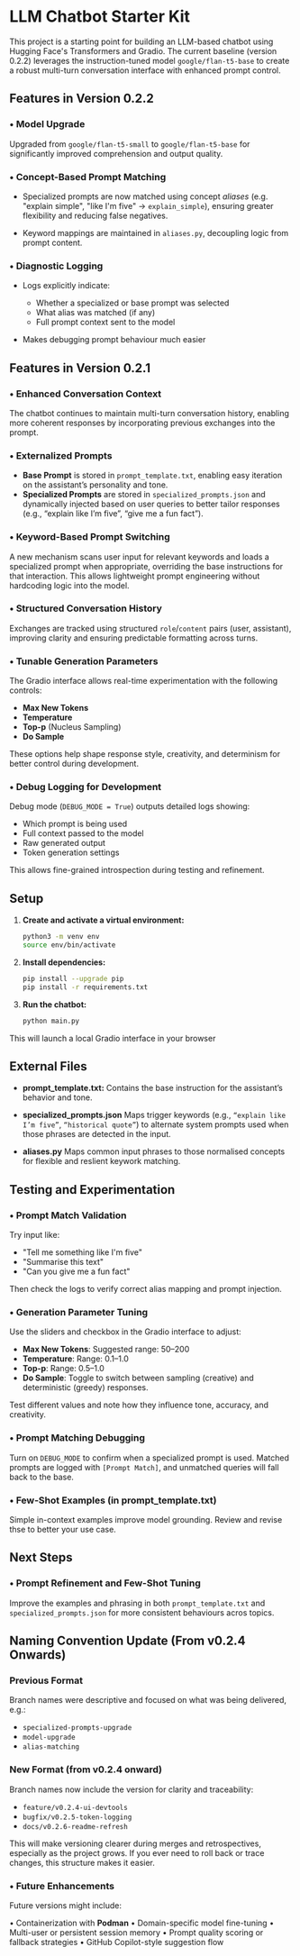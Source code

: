 # LLM Chatbot Starter Kit

This project is a starting point for building an LLM-based chatbot using Hugging Face's Transformers and Gradio. The current baseline (version 0.2.2) leverages the instruction-tuned model `google/flan-t5-base` to create a robust multi-turn conversation interface with enhanced prompt control.

## Features in Version 0.2.2

### • Model Upgrade

Upgraded from `google/flan-t5-small` to `google/flan-t5-base` for significantly improved comprehension and output quality.

### • Concept-Based Prompt Matching

- Specialized prompts are now matched using concept _aliases_ (e.g. "explain simple", "like I'm five" → `explain_simple`), ensuring greater flexibility and reducing false negatives.

- Keyword mappings are maintained in `aliases.py`, decoupling logic from prompt content.

### • Diagnostic Logging

- Logs explicitly indicate:

  - Whether a specialized or base prompt was selected
  - What alias was matched (if any)
  - Full prompt context sent to the model

- Makes debugging prompt behaviour much easier

## Features in Version 0.2.1

### • Enhanced Conversation Context

The chatbot continues to maintain multi-turn conversation history, enabling more coherent responses by incorporating previous exchanges into the prompt.

### • Externalized Prompts

- **Base Prompt** is stored in `prompt_template.txt`, enabling easy iteration on the assistant’s personality and tone.  
- **Specialized Prompts** are stored in `specialized_prompts.json` and dynamically injected based on user queries to better tailor responses (e.g., “explain like I’m five”, “give me a fun fact”).

### • Keyword-Based Prompt Switching

A new mechanism scans user input for relevant keywords and loads a specialized prompt when appropriate, overriding the base instructions for that interaction. This allows lightweight prompt engineering without hardcoding logic into the model.

### • Structured Conversation History

Exchanges are tracked using structured `role`/`content` pairs (user, assistant), improving clarity and ensuring predictable formatting across turns.

### • Tunable Generation Parameters

The Gradio interface allows real-time experimentation with the following controls:

- **Max New Tokens**  
- **Temperature**  
- **Top-p** (Nucleus Sampling)  
- **Do Sample**

These options help shape response style, creativity, and determinism for better control during development.

### • Debug Logging for Development

Debug mode (`DEBUG_MODE = True`) outputs detailed logs showing:

- Which prompt is being used  
- Full context passed to the model  
- Raw generated output  
- Token generation settings  

This allows fine-grained introspection during testing and refinement.

## Setup

1. **Create and activate a virtual environment:**

   ```bash
   python3 -m venv env
   source env/bin/activate

2. **Install dependencies:**

   ```bash
   pip install --upgrade pip
   pip install -r requirements.txt

3. **Run the chatbot:**

   ```bash
   python main.py

This will launch a local Gradio interface in your browser

## External Files

- **prompt_template.txt:**
  Contains the base instruction for the assistant’s behavior and tone.

- **specialized_prompts.json**
  Maps trigger keywords (e.g., `“explain like I’m five”`, `“historical quote”`) to alternate system prompts used when those phrases are detected in the input.

- **aliases.py**
  Maps common input phrases to those normalised concepts for flexible and reslient keywork matching.

## Testing and Experimentation

### • Prompt Match Validation

Try input like:

- "Tell me something like I'm five"
- "Summarise this text"
- "Can you give me a fun fact"

Then check the logs to verify correct alias mapping and prompt injection.

### • Generation Parameter Tuning

Use the sliders and checkbox in the Gradio interface to adjust:

- **Max New Tokens**: Suggested range: 50–200  
- **Temperature**: Range: 0.1–1.0  
- **Top-p**: Range: 0.5–1.0  
- **Do Sample**: Toggle to switch between sampling (creative) and deterministic (greedy) responses.

Test different values and note how they influence tone, accuracy, and creativity.

### • Prompt Matching Debugging

Turn on `DEBUG_MODE` to confirm when a specialized prompt is used. Matched prompts are logged with `[Prompt Match]`, and unmatched queries will fall back to the base.

### • Few-Shot Examples (in prompt_template.txt)

Simple in-context examples improve model grounding. Review and revise thse to better your use case.

## Next Steps

### • Prompt Refinement and Few-Shot Tuning

Improve the examples and phrasing in both `prompt_template.txt` and `specialized_prompts.json` for more consistent behaviours acros topics.

## Naming Convention Update (From v0.2.4 Onwards)

### Previous Format

Branch names were descriptive and focused on what was being delivered, e.g.:

- `specialized-prompts-upgrade`
- `model-upgrade`
- `alias-matching`

### New Format (from v0.2.4 onward)

Branch names now include the version for clarity and traceability:

- `feature/v0.2.4-ui-devtools`
- `bugfix/v0.2.5-token-logging`
- `docs/v0.2.6-readme-refresh`

This will make versioning clearer during merges and retrospectives, especially as the project grows. If you ever need to roll back or trace changes, this structure makes it easier.

### • Future Enhancements

Future versions might include:

• Containerization with **Podman**
• Domain-specific model fine-tuning
• Multi-user or persistent session memory
• Prompt quality scoring or fallback strategies
• GitHub Copilot-style suggestion flow
